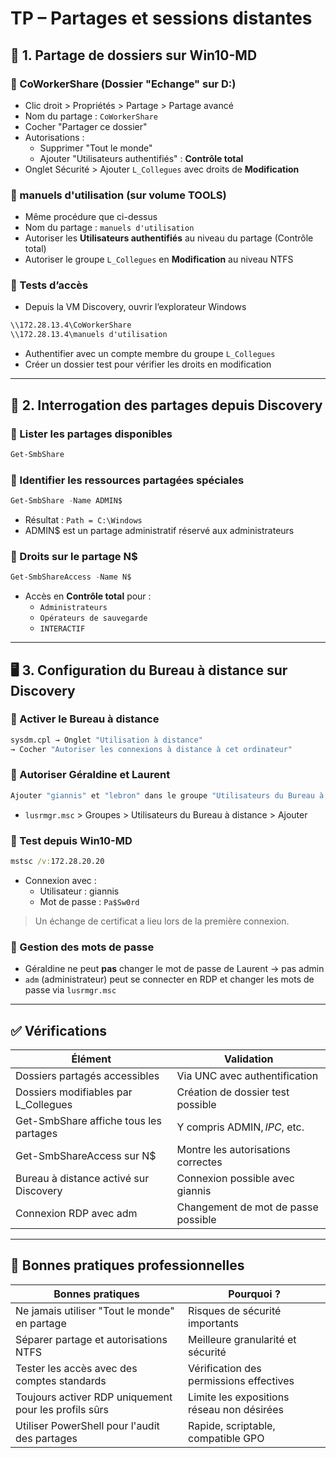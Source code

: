 # TP – Partages et sessions distantes

## 📁 1. Partage de dossiers sur Win10-MD

### 🔹 CoWorkerShare (Dossier "Echange" sur D:)

- Clic droit > Propriétés > Partage > Partage avancé
- Nom du partage : `CoWorkerShare`
- Cocher "Partager ce dossier"
- Autorisations :
    - Supprimer "Tout le monde"
    - Ajouter "Utilisateurs authentifiés" : **Contrôle total**
- Onglet Sécurité > Ajouter `L_Collegues` avec droits de **Modification**

### 🔹 manuels d'utilisation (sur volume TOOLS)

- Même procédure que ci-dessus
- Nom du partage : `manuels d'utilisation`
- Autoriser les **Utilisateurs authentifiés** au niveau du partage (Contrôle total)
- Autoriser le groupe `L_Collegues` en **Modification** au niveau NTFS

### 🔹 Tests d’accès

- Depuis la VM Discovery, ouvrir l’explorateur Windows

```cmd
\\172.28.13.4\CoWorkerShare
\\172.28.13.4\manuels d'utilisation
```

- Authentifier avec un compte membre du groupe `L_Collegues`
- Créer un dossier test pour vérifier les droits en modification

---

## 🧠 2. Interrogation des partages depuis Discovery

### 🔹 Lister les partages disponibles

```powershell
Get-SmbShare
```

### 🔹 Identifier les ressources partagées spéciales

```powershell
Get-SmbShare -Name ADMIN$
```

- Résultat : `Path = C:\Windows`
- ADMIN$ est un partage administratif réservé aux administrateurs

### 🔹 Droits sur le partage N$

```powershell
Get-SmbShareAccess -Name N$
```

- Accès en **Contrôle total** pour :
    - `Administrateurs`
    - `Opérateurs de sauvegarde`
    - `INTERACTIF`

---

## 🖥️ 3. Configuration du Bureau à distance sur Discovery

### 🔹 Activer le Bureau à distance

```bash
sysdm.cpl → Onglet "Utilisation à distance"
→ Cocher "Autoriser les connexions à distance à cet ordinateur"
```

### 🔹 Autoriser Géraldine et Laurent

```bash
Ajouter "giannis" et "lebron" dans le groupe "Utilisateurs du Bureau à distance"
```

- `lusrmgr.msc` > Groupes > Utilisateurs du Bureau à distance > Ajouter

### 🔹 Test depuis Win10-MD

```cmd
mstsc /v:172.28.20.20
```

- Connexion avec :
    - Utilisateur : giannis
    - Mot de passe : `Pa$Sw0rd`

> Un échange de certificat a lieu lors de la première connexion.

### 🔹 Gestion des mots de passe

- Géraldine ne peut **pas** changer le mot de passe de Laurent → pas admin
- `adm` (administrateur) peut se connecter en RDP et changer les mots de passe via `lusrmgr.msc`

---

## ✅ Vérifications

|Élément|Validation|
|---|---|
|Dossiers partagés accessibles|Via UNC avec authentification|
|Dossiers modifiables par L_Collegues|Création de dossier test possible|
|Get-SmbShare affiche tous les partages|Y compris ADMIN$, IPC$, etc.|
|Get-SmbShareAccess sur N$|Montre les autorisations correctes|
|Bureau à distance activé sur Discovery|Connexion possible avec giannis|
|Connexion RDP avec adm|Changement de mot de passe possible|

---

## 📌 Bonnes pratiques professionnelles

|Bonnes pratiques|Pourquoi ?|
|---|---|
|Ne jamais utiliser "Tout le monde" en partage|Risques de sécurité importants|
|Séparer partage et autorisations NTFS|Meilleure granularité et sécurité|
|Tester les accès avec des comptes standards|Vérification des permissions effectives|
|Toujours activer RDP uniquement pour les profils sûrs|Limite les expositions réseau non désirées|
|Utiliser PowerShell pour l'audit des partages|Rapide, scriptable, compatible GPO|
